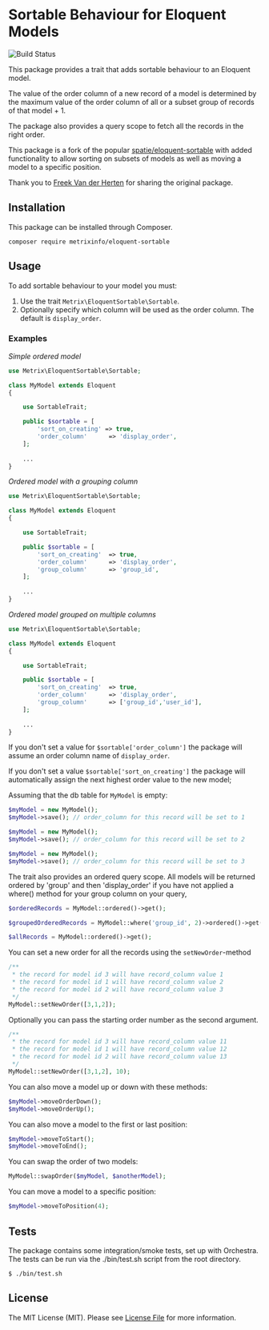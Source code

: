 # Sortable Behaviour for Eloquent Models

![Build Status](https://travis-ci.org/metrixinfo/eloquent-sortable.svg?branch=master "Build Status")

This package provides a trait that adds sortable behaviour to an Eloquent model.

The value of the order column of a new record of a model is determined by the maximum value of the order column of all or a subset group of records of that model + 1.

The package also provides a query scope to fetch all the records in the right order.

This package is a fork of the popular [spatie/eloquent-sortable](https://github.com/spatie/eloquent-sortable) with added functionality 
to allow sorting on subsets of models as well as moving a model to a specific position.

Thank you to [Freek Van der Herten](https://murze.be) for sharing the original package.

## Installation

This package can be installed through Composer.

```
composer require metrixinfo/eloquent-sortable
```

## Usage

To add sortable behaviour to your model you must:
1. Use the trait `Metrix\EloquentSortable\Sortable`.
2. Optionally specify which column will be used as the order column. The default is `display_order`.

### Examples

*Simple ordered model*

```php
use Metrix\EloquentSortable\Sortable;

class MyModel extends Eloquent
{

    use SortableTrait;

    public $sortable = [
        'sort_on_creating' => true,
        'order_column'      => 'display_order',
    ];
    
    ...
}
```

*Ordered model with a grouping column*

```php
use Metrix\EloquentSortable\Sortable;

class MyModel extends Eloquent
{

    use SortableTrait;

    public $sortable = [
        'sort_on_creating'  => true,
        'order_column'      => 'display_order',
        'group_column'      => 'group_id',
    ];
    
    ...
}
```

*Ordered model grouped on multiple columns*

```php
use Metrix\EloquentSortable\Sortable;

class MyModel extends Eloquent
{

    use SortableTrait;

    public $sortable = [
        'sort_on_creating'  => true,
        'order_column'      => 'display_order',
        'group_column'      => ['group_id','user_id'],
    ];
    
    ...
}
```

If you don't set a value for `$sortable['order_column']` the package will assume an order column name of `display_order`.

If you don't set a value `$sortable['sort_on_creating']` the package will automatically assign the next highest order value to the new model;

Assuming that the db table for `MyModel` is empty:

```php
$myModel = new MyModel();
$myModel->save(); // order_column for this record will be set to 1

$myModel = new MyModel();
$myModel->save(); // order_column for this record will be set to 2

$myModel = new MyModel();
$myModel->save(); // order_column for this record will be set to 3
```

The trait also provides an ordered query scope.
All models will be returned ordered by 'group' and then 'display_order' 
if you have not applied a where() method for your group column on your query,

```php
$orderedRecords = MyModel::ordered()->get();

$groupedOrderedRecords = MyModel::where('group_id', 2)->ordered()->get();

$allRecords = MyModel::ordered()->get();
```

You can set a new order for all the records using the `setNewOrder`-method

```php
/**
 * the record for model id 3 will have record_column value 1
 * the record for model id 1 will have record_column value 2
 * the record for model id 2 will have record_column value 3
 */
MyModel::setNewOrder([3,1,2]);
```

Optionally you can pass the starting order number as the second argument.

```php
/**
 * the record for model id 3 will have record_column value 11
 * the record for model id 1 will have record_column value 12
 * the record for model id 2 will have record_column value 13
 */
MyModel::setNewOrder([3,1,2], 10);
```

You can also move a model up or down with these methods:

```php 
$myModel->moveOrderDown();
$myModel->moveOrderUp();
```

You can also move a model to the first or last position:

```php 
$myModel->moveToStart();
$myModel->moveToEnd();
```

You can swap the order of two models:

```php 
MyModel::swapOrder($myModel, $anotherModel);
```

You can move a model to a specific position:

```php 
$myModel->moveToPosition(4);
```

## Tests

The package contains some integration/smoke tests, set up with Orchestra. The tests can be run via the ./bin/test.sh script from the root directory.

```
$ ./bin/test.sh
```

## License

The MIT License (MIT). Please see [License File](LICENSE.md) for more information.
